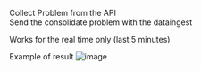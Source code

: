 Collect Problem from the API  
Send the consolidate problem with the dataingest  

Works for the real time only (last 5 minutes)

Example of result ![image](https://user-images.githubusercontent.com/40337213/143864674-76a287f4-a6ac-4a32-9cac-8499f79060e0.png)


